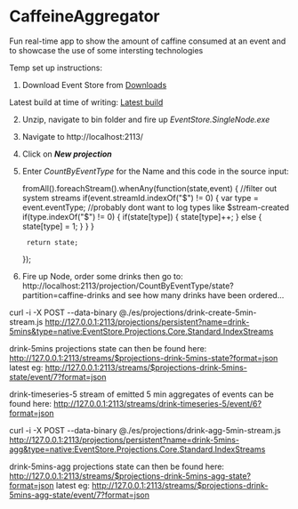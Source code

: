 CaffeineAggregator
==================

Fun real-time app to show the amount of caffine consumed at an event and to showcase the use of some intersting technologies

Temp set up instructions:

1) Download Event Store from [Downloads](https://github.com/EventStore/EventStore/downloads)

Latest build at time of writing: [Latest build](https://github.com/downloads/EventStore/EventStore/eventstore..9.2.win.debug.x86.zip)

2) Unzip, navigate to bin folder and fire up _EventStore.SingleNode.exe_

3) Navigate to http://localhost:2113/

4) Click on ***New projection***

5) Enter _CountByEventType_ for the Name and this code in the source input:

    fromAll().foreachStream().whenAny(function(state,event) {
	    //filter out system streams
	    if(event.streamId.indexOf("$") != 0)
	    {
	    	var type = event.eventType;
		    //probably dont want to log types like $stream-created
		    if(type.indexOf("$") != 0)
		    {
			    if(state[type])
			    {
			    	state[type]++;
			    } else {
			    	state[type] = 1;
			    }
		    }
	    }

	    return state;
    });


6) Fire up Node, order some drinks then go to: http://localhost:2113/projection/CountByEventType/state?partition=caffine-drinks and see how many drinks have been ordered...


curl -i -X POST --data-binary @./es/projections/drink-create-5min-stream.js http://127.0.0.1:2113/projections/persistent?name=drink-5mins&type=native:EventStore.Projections.Core.Standard.IndexStreams

drink-5mins projections state can then be found here:
http://127.0.0.1:2113/streams/$projections-drink-5mins-state?format=json
latest eg: http://127.0.0.1:2113/streams/$projections-drink-5mins-state/event/7?format=json

drink-timeseries-5 stream of emitted 5 min aggregates of events can be found here:
http://127.0.0.1:2113/streams/drink-timeseries-5/event/6?format=json

curl -i -X POST --data-binary @./es/projections/drink-agg-5min-stream.js http://127.0.0.1:2113/projections/persistent?name=drink-5mins-agg&type=native:EventStore.Projections.Core.Standard.IndexStreams

drink-5mins-agg projections state can then be found here:
http://127.0.0.1:2113/streams/$projections-drink-5mins-agg-state?format=json
latest eg: http://127.0.0.1:2113/streams/$projections-drink-5mins-agg-state/event/7?format=json


